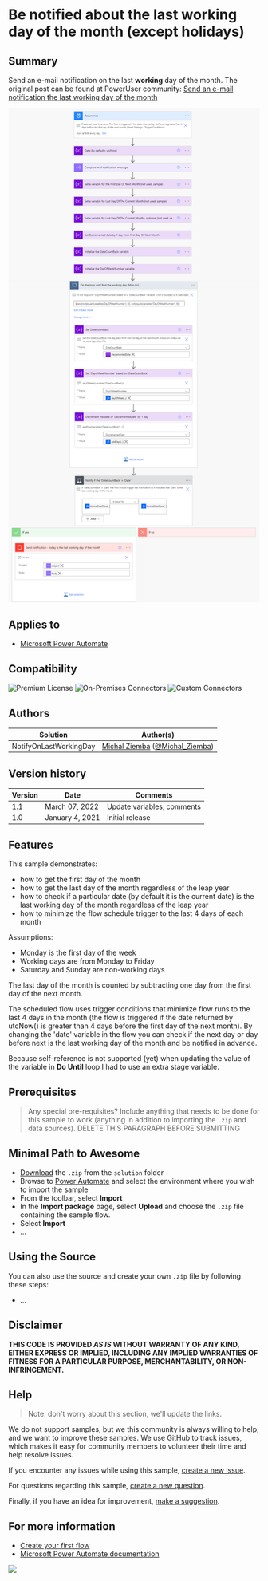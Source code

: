 # Be notified about the last working day of the month (except holidays)

## Summary

Send an e-mail notification on the last **working** day of the month.
The original post can be found at PowerUser community: [Send an e-mail notification the last working day of the month](https://powerusers.microsoft.com/t5/Power-Automate-Cookbook/Send-an-e-mail-notification-the-last-working-day-of-the-month/td-p/787942)


![picture of the sample](assets/Send_notification_flow_overview.png)

## Applies to

* [Microsoft Power Automate](https://docs.microsoft.com/power-automate/)

## Compatibility

![Premium License](https://img.shields.io/badge/Premium%20License-Not%20Required-green.svg "Premium license not required")
![On-Premises Connectors](https://img.shields.io/badge/On--Premises%20Connectors-No-green.svg "Does not use on-premise connectors")
![Custom Connectors](https://img.shields.io/badge/Custom%20Connectors-Not%20Required-green.svg "Does not use custom connectors")

## Authors


| Solution               | Author(s)                                                                                               |
| ------------------------ | --------------------------------------------------------------------------------------------------------- |
| NotifyOnLastWorkingDay | [Michal Ziemba](https://github.com/Michal-Ziemba) ([@Michal_Ziemba](https://twitter.com/Michal_Ziemba)) |

## Version history


| Version | Date            | Comments                   |
| --------- | ----------------- | ---------------------------- |
| 1.1     | March 07, 2022  | Update variables, comments |
| 1.0     | January 4, 2021 | Initial release            |

## Features

This sample demonstrates:

* how to get the first day of the month
* how to get the last day of the month regardless of the leap year
* how to check if a particular date (by default it is the current date) is the last working day of the month regardless of the leap year
* how to minimize the flow schedule trigger to the last 4 days of each month

Assumptions:

* Monday is the first day of the week
* Working days are from Monday to Friday
* Saturday and Sunday are non-working days

The last day of the month is counted by subtracting one day from the first day of the next month.

The scheduled flow uses trigger conditions that minimize flow runs to the last 4 days in the month (the flow is triggered if the date returned by utcNow() is greater than 4 days before the first day of the next month).
By changing the 'date' variable in the flow you can check if the next day or day before next is the last working day of the month and be notified in advance.

Because self-reference is not supported (yet) when updating the value of the variable in **Do Until** loop I had to use an extra stage variable.

## Prerequisites

> Any special pre-requisites? Include anything that needs to be done for this sample to work (anything in addition to importing the `.zip` and data sources).
> DELETE THIS PARAGRAPH BEFORE SUBMITTING

## Minimal Path to Awesome

* [Download](./solution/YOURSAMPLENAME.zip) the `.zip` from the `solution` folder
* Browse to [Power Automate](https://flow.microsoft.com/manage/environments) and select the environment where you wish to import the sample
* From the toolbar, select **Import**
* In the **Import package** page, select **Upload** and choose the `.zip` file containing the sample flow.
* Select **Import**
* ...

## Using the Source

You can also use the source and create your own `.zip` file by following these steps:

* ...

## Disclaimer

**THIS CODE IS PROVIDED *AS IS* WITHOUT WARRANTY OF ANY KIND, EITHER EXPRESS OR IMPLIED, INCLUDING ANY IMPLIED WARRANTIES OF FITNESS FOR A PARTICULAR PURPOSE, MERCHANTABILITY, OR NON-INFRINGEMENT.**

## Help

> Note: don't worry about this section, we'll update the links.

We do not support samples, but we this community is always willing to help, and we want to improve these samples. We use GitHub to track issues, which makes it easy for  community members to volunteer their time and help resolve issues.

If you encounter any issues while using this sample, [create a new issue](https://github.com/pnp/powerautomate-samples/issues/new?assignees=&labels=Needs%3A+Triage+%3Amag%3A%2Ctype%3Abug-suspected&template=bug-report.yml&sample=YOURSAMPLENAME&authors=@YOURGITHUBUSERNAME&title=YOURSAMPLENAME%20-%20).

For questions regarding this sample, [create a new question](https://github.com/pnp/powerautomate-samples/issues/new?assignees=&labels=Needs%3A+Triage+%3Amag%3A%2Ctype%3Abug-suspected&template=question.yml&sample=YOURSAMPLENAME&authors=@YOURGITHUBUSERNAME&title=YOURSAMPLENAME%20-%20).

Finally, if you have an idea for improvement, [make a suggestion](https://github.com/pnp/powerautomate-samples/issues/new?assignees=&labels=Needs%3A+Triage+%3Amag%3A%2Ctype%3Abug-suspected&template=suggestion.yml&sample=YOURSAMPLENAME&authors=@YOURGITHUBUSERNAME&title=YOURSAMPLENAME%20-%20).

## For more information

- [Create your first flow](https://docs.microsoft.com/en-us/power-automate/getting-started#create-your-first-flow)
- [Microsoft Power Automate documentation](https://docs.microsoft.com/en-us/power-automate/)

<img src="https://telemetry.sharepointpnp.com/powerautomate-samples/samples/readme-template" />
